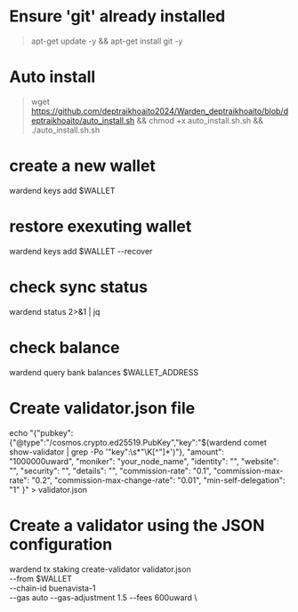 # Ensure 'git' already installed
> apt-get update -y && apt-get install git -y
# Auto install
> wget https://github.com/deptraikhoaito2024/Warden_deptraikhoaito/blob/deptraikhoaito/auto_install.sh && chmod +x auto_install.sh.sh && ./auto_install.sh.sh
# create a new wallet
wardend keys add $WALLET

# restore exexuting wallet
wardend keys add $WALLET --recover

# check sync status
wardend status 2>&1 | jq 

# check balance
wardend query bank balances $WALLET_ADDRESS 


# Create validator.json file

echo "{\"pubkey\":{\"@type\":\"/cosmos.crypto.ed25519.PubKey\",\"key\":\"$(wardend comet show-validator | grep -Po '\"key\":\s*\"\K[^"]*')\"},
    \"amount\": \"1000000uward\",
    \"moniker\": \"your_node_name\",
    \"identity\": \"\",
    \"website\": \"\",
    \"security\": \"\",
    \"details\": \"\",
    \"commission-rate\": \"0.1\",
    \"commission-max-rate\": \"0.2\",
    \"commission-max-change-rate\": \"0.01\",
    \"min-self-delegation\": \"1\"
}" > validator.json

# Create a validator using the JSON configuration
wardend tx staking create-validator validator.json \
    --from $WALLET \
    --chain-id buenavista-1 \
	--gas auto --gas-adjustment 1.5 --fees 600uward \
